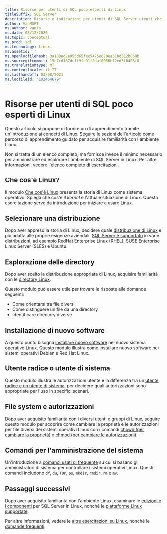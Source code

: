 ```yaml
---
title: Risorse per utenti di SQL poco esperti di Linux
titleSuffix: SQL Server
description: Risorse e indicazioni per utenti di SQL Server utenti che non hanno familiarità con Linux.
author: VanMSFT
ms.author: vanto
ms.date: 08/12/2020
ms.topic: conceptual
ms.prod: sql
ms.technology: linux
ms.assetid: ''
ms.openlocfilehash: 3a188ed2a055d65fec5475e620ea31bd512b058b
ms.sourcegitcommit: 15c7cd187dcff9fc91f2daf0056b12ed3f0403f0
ms.translationtype: MT
ms.contentlocale: it-IT
ms.lasthandoff: 03/08/2021
ms.locfileid: "102464679"
---
```

# <a name="new-to-linux-resources-for-sql-users"></a>Risorse per utenti di SQL poco esperti di Linux

Questo articolo si propone di fornire un di apprendimento tramite un'introduzione ai concetti di Linux. Seguire le sezioni dell'articolo come percorso di apprendimento guidato per acquisire familiarità con l'ambiente Linux.

Non si tratta di un elenco completo, ma fornisce invece il minimo necessario per amministrare ed esplorare l'ambiente di SQL Server in Linux. Per altre informazioni, vedere l'[elenco completo di esercitazioni](https://www.linux.org/forums/linux-beginner-tutorials.123/). 

## <a name="what-is-linux"></a>Che cos'è Linux?

Il modulo [Che cos'è Linux](https://www.linux.org/threads/what-is-linux.4106/) presenta la storia di Linux come sistema operativo. Spiega che cos'è *il kernel* e l'attuale situazione di Linux. Questa esercitazione serve da introduzione per iniziare a usare Linux. 

## <a name="select-a-distribution"></a>Selezionare una distribuzione

Dopo aver appreso la storia di Linux, decidere quale [distribuzione di Linux](https://www.linux.org/threads/selecting-a-linux-distribution.4117/) è più adatta alle proprie esigenze aziendali. [SQL Server è supportato](sql-server-linux-release-notes-2019.md#supported-platforms) in varie distribuzioni, ad esempio RedHat Enterprise Linux (RHEL), SUSE Enterprise Linux Server (SLES) e Ubuntu.


## <a name="get-around-directories"></a>Esplorazione delle directory

Dopo aver scelto la distribuzione appropriata di Linux, acquisire familiarità con le [directory Linux](https://www.linux.org/threads/getting-around-in-linux-directories.4120/).

Questo modulo può essere utile per trovare le risposte alle domande seguenti:

- Come orientarsi tra file diversi 
- Come distinguere un file da una directory
- Identificare directory diverse 


## <a name="install-new-software"></a>Installazione di nuovo software 

A questo punto bisogna [installare nuovo software](https://www.linux.org/threads/installing-new-software-debian-red-hat-slackware.4119/) nel nuovo sistema operativo Linux. Questo modulo illustra come installare nuovo software nei sistemi operativi Debian e Red Hat Linux. 


## <a name="root-versus-system-user"></a>Utente radice o utente di sistema

Questo modulo illustra le autorizzazioni utente e la differenza tra un [utente radice e un utente di sistema](https://www.linux.org/threads/when-to-work-as-root-when-to-work-as-a-system-user.4136/), per decidere quali autorizzazioni sono appropriate per l'uso in specifici scenari. 

## <a name="file-system-and-permissions"></a>File system e autorizzazioni

Dopo aver acquisito familiarità con i diversi utenti e gruppi di Linux, seguire questo modulo per scoprire come cambiare la proprietà e le autorizzazioni per file diversi dei sistemi operativi Linux con i comandi [chown (per cambiare la proprietà)](https://www.linux.org/threads/file-permisions-chown.4125/) e [ chmod (per cambiare le autorizzazioni)](https://www.linux.org/threads/file-permissions-chmod.4124). 


## <a name="commands-for-system-administration"></a>Comandi per l'amministrazione del sistema

Un'introduzione a [comandi usati di frequente](https://www.linux.org/threads/commands-for-system-administration.4126/) su cui si basano gli amministratori di sistema per controllare i sistemi operativi Linux. Questi comandi includono `df`, `du`, `TOP`, `ps`, `mkdir`, `rmdir`, `rm` e `mv`. 


## <a name="next-steps"></a>Passaggi successivi

Dopo aver acquisito familiarità con l'ambiente Linux, esaminare le [edizioni e i componenti](sql-server-linux-editions-and-components-2019.md) per SQL Server in Linux, nonché le [piattaforme Linux supportate](sql-server-linux-release-notes-2019.md). 

Per altre informazioni, vedere le [altre esercitazioni su Linux](https://www.linux.org/forums/linux-beginner-tutorials.123/), nonché le [domande frequenti](sql-server-linux-faq.yml).
